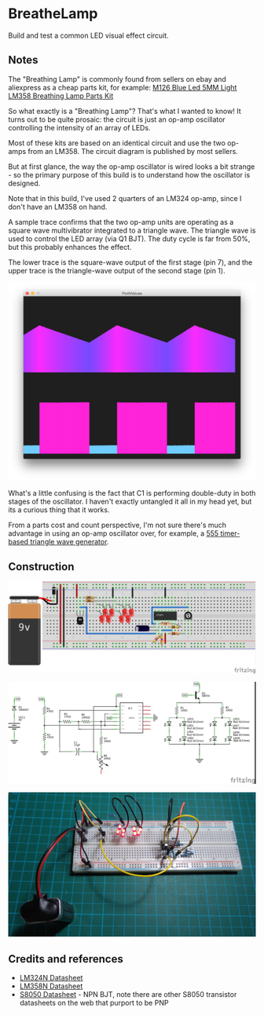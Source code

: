 # BreatheLamp

Build and test a common LED visual effect circuit.

## Notes

The "Breathing Lamp" is commonly found from sellers on ebay and aliexpress as a cheap parts kit,
for example: [M126 Blue Led 5MM Light LM358 Breathing Lamp Parts Kit](http://www.aliexpress.com/item/M126-Blue-Led-5MM-Light-LM358-Breathing-Lamp-Parts-Kit-DIY-Interesting-Product-Suite/1940760853.html)

So what exactly is a "Breathing Lamp"? That's what I wanted to know! It turns out to be quite prosaic:
the circuit is just an op-amp oscillator controlling the intensity of an array of LEDs.

Most of these kits are based on an identical circuit and use the two op-amps from an LM358. The circuit diagram is published by most sellers.

But at first glance, the way the op-amp oscillator is wired looks a bit strange - so the primary purpose of this build is
to understand how the oscillator is designed.

Note that in this build, I've used 2 quarters of an LM324 op-amp, since I don't have an LM358 on hand.

A sample trace confirms that the two op-amp units are operating as a square wave multivibrator integrated to a triangle wave.
The triangle wave is used to control the LED array (via Q1 BJT). The duty cycle is far from 50%, but this probably enhances the effect.

The lower trace is the square-wave output of the first stage (pin 7),
and the upper trace is the triangle-wave output of the second stage (pin 1).


![processing trace](./assets/processing_trace.png?raw=true)

What's a little confusing is the fact that C1 is performing double-duty in both stages of the oscillator.
I haven't exactly untangled it all in my head yet, but its a curious thing that it works.

From a parts cost and count perspective, I'm not sure there's much advantage in using an op-amp oscillator
over, for example, a [555 timer-based triangle wave generator](../555Timer/TriangleWaveGen).

## Construction

![Breadboard](./assets/BreatheLamp_bb.jpg?raw=true)

![The Schematic](./assets/BreatheLamp_schematic.jpg?raw=true)

![The Build](./assets/BreatheLamp_build.jpg?raw=true)

## Credits and references
* [LM324N Datasheet](http://www.futurlec.com/Linear/LM324N.shtml)
* [LM358N Datasheet](http://www.futurlec.com/Linear/LM358N.shtml)
* [S8050 Datasheet](http://electronics.se-ed.com/magic/s8050.pdf) - NPN BJT, note there are other S8050 transistor datasheets on the web that purport to be PNP
